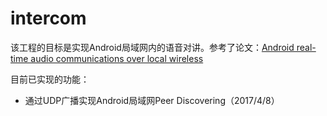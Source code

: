# intercom
该工程的目标是实现Android局域网内的语音对讲。参考了论文：[Android real-time audio communications over local wireless](http://www.iteam.upv.es/pdf_articles/22.pdf)

目前已实现的功能：
- 通过UDP广播实现Android局域网Peer Discovering（2017/4/8）
